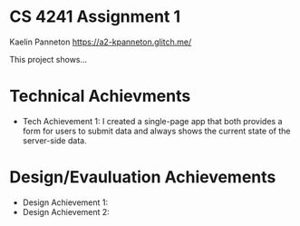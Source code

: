 # CS 4241 Assignment 1
Kaelin Panneton https://a2-kpanneton.glitch.me/

This project shows...

# Technical Achievments
- Tech Achievement 1: I created a single-page app that both provides a form for users to submit data and always shows the current state of the server-side data.

# Design/Evauluation Achievements
- Design Achievement 1:
- Design Achievement 2:
